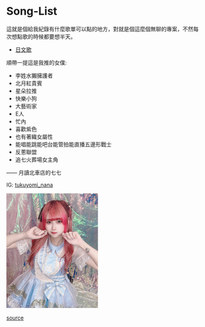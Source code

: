 # Song-List

這就是個給我紀錄有什麼歌單可以點的地方，對就是個這麼個無聊的專案，不然每次想點歌的時候都要想半天。

- [日文歌](Japanese.md)

順帶一提這是我推的女僕:

- 李姓水獺擁護者
- 北月紅貴賓
- 星朵拉推
- 快樂小狗
- 大藝術家
- E人
- 忙內
- 喜歡紫色
- 也有著織女屬性
- 能唱能跳能吧台能管拍能直播五邊形戰士
- 反蔥聯盟
- 追七火葬場女主角

—— 月讀北車店的七七

IG: [tukuyomi_nana](https://www.instagram.com/tukuyomi_nana?utm_source=ig_web_button_share_sheet&igsh=ZDNlZDc0MzIxNw==)

<!-- markdownlint-disable -->
<img src="assets\nana_instagram_post_DF3CknWyODp_1.jpg" alt="nana-idle" height=300>
<!-- markdownlint-enable -->

[source](https://www.instagram.com/p/DF3CknWyODp/?img_index=1)
